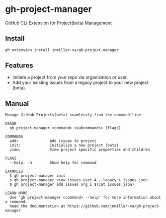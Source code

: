 # gh-project-manager
GitHub CLI Extension for Project(beta) Management

## Install
```sh
gh extension install jnmiller-va/gh-project-manager
```

## Features
- Initiate a project from your repo via organization or user.
- Add your existing issues from a legacy project to your new project (beta).

## Manual
```
Manage GitHub Projects(beta) seamlessly from the command line.

USAGE
  gh project-manager <command> <subcommands> [flags]

COMMANDS
  add:              Add issues to project
  init:             Initialize a new project (beta)
  view:             View project specific properties and children

FLAGS
  --help, -h        Show help for command

EXAMPLES
  $ gh project-manager init
  $ gh project-manager view issues user 4 --legacy > issues.json
  $ gh project-manager add issues org 1 $(cat issues.json)

LEARN MORE
  Use 'gh project-manager <command> --help' for more information about a command.
  Read the documentation at https://github.com/jnmiller-va/gh-project-manager
```